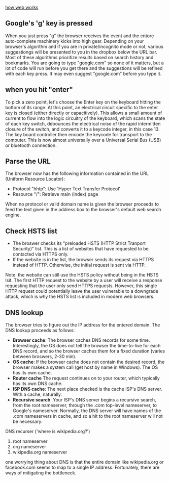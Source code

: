 [how web works](https://github.com/vasanthk/how-web-works)

## Google's 'g' key is pressed
When you just press "g" the browser receives the event and the entore auto-complete machinery kicks into high gear. Depending on your browser's algorithm and if you are in private/incognito mode or not, various suggestiongs will be presented to you in the dropbox below the URL bar. Most of these algorithms prioritize results based on search history and bookmarks. You are going to type "google.com" so none of it matters, but a lot of code will run before you get there and the suggestions will be refined with each key press. It may even suggest "google.com" before you type it.

## when you hit "enter"
To pick a zero point, let's choose the Enter key on the keyboard hitting the bottom of its range. At this point, an electrical circuit specific to the enter key is closed (either directly or capacitively). This allows a small amount of current to flow into the logic circuitry of the keyboard, which scans the state of each key switch, debounces the electrical noise of the rapid intermitten closure of the switch, and converts it to a keycode integer, in this case 13. The key board controller then encode the keycode for transport to the computer. This is now almost universally over a Universal Serial Bus (USB) or bluetooth connection.

## Parse the URL
The browser now has the following information contained in the URL (Uniform Resource Locator): 
- Protocol "hhtp": Use 'Hyper Text Transfer Protocol'
- Resource "/": Retrieve main (index) page


When no protocol or valid domain name is given the browser proceeds to feed the text given in the address box to the browser's default web search engine.

## Check HSTS list
- The broswer checks its "preloaded HSTS (HTTP Strict Tranport Security)" list. This is a list of websites that have requested to be contacted via HTTPS only.
- If the website is in the list, the browser sends its request via HTTPS instead of HTTP. Otherwise, the initial request is sent via HTTP.


Note: the website can still use the HSTS policy without being in the HSTS lsit. The first HTTP request to the website by a user will receive a response requesting that the user only send HTTPS requests. However, this single HTTP request could potentially leave the user vulnerable to a downgrade attack, which is why the HSTS list is included in modern web browsers.

## DNS lookup
The browser tries to figure out the IP address for the entered domain. The DNS lookup proceeds as follows:
- **Browser cache**: The browser caches DNS records for some time. Interestingly, the OS does not tell the browser the time-to-live for each DNS record, and so the browser caches them for a fixed duration (varies between broswers, 2-30 min).
- **OS cache**: If the browser cache does not contain the desired record, the browser makes a system call (get host by name in Windows). The OS has its own cache.
- **Router cache** The request continues on to your router, which typically has its own DNS cache.
- **ISP DNS cache**: The next place checked is the cache ISP's DNS server. With a cache, naturally. 
- **Recursive search**: Your ISP's DNS server begins a recursive search, from the root nameserver, through the .com top-level nameserver, to Google's nameserver. Normally, the DNS server will have names of the .com nameservers in cache, and so a hit to the root nameserver will not be necessary.


DNS recurser ('where is wikipedia.org?') 
1. root nameserver 
2. org nameserver
3. wikipedia.org nameserver

one worrying thing about DNS is that the entire domain like wikipedia.org or facebook.com seems to map to a single IP address. Fortunately, there are ways of mitigating the bottleneck.